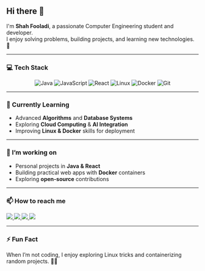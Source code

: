 ## Hi there 👋

I'm **Shah Fooladi**, a passionate Computer Engineering student and developer.  
I enjoy solving problems, building projects, and learning new technologies. 🚀

---

### 💻 Tech Stack

<div align="center">

<img src="https://img.shields.io/badge/Java-%23ED8B00.svg?style=for-the-badge&logo=openjdk&logoColor=white" alt="Java"/>
<img src="https://img.shields.io/badge/JavaScript-%23F7DF1E.svg?style=for-the-badge&logo=javascript&logoColor=black" alt="JavaScript"/>
<img src="https://img.shields.io/badge/React-%2320232a.svg?style=for-the-badge&logo=react&logoColor=%2361DAFB" alt="React"/>
<img src="https://img.shields.io/badge/Linux-FCC624?style=for-the-badge&logo=linux&logoColor=black" alt="Linux"/>
<img src="https://img.shields.io/badge/Docker-2496ED?style=for-the-badge&logo=docker&logoColor=white" alt="Docker"/>
<img src="https://img.shields.io/badge/Git-%23F05033.svg?style=for-the-badge&logo=git&logoColor=white" alt="Git"/>

</div>

---

### 🌱 Currently Learning
- Advanced **Algorithms** and **Database Systems**  
- Exploring **Cloud Computing** & **AI Integration**  
- Improving **Linux & Docker** skills for deployment  

---

### 🔭 I’m working on
- Personal projects in **Java & React**  
- Building practical web apps with **Docker** containers  
- Exploring **open-source** contributions  

---

### 📫 How to reach me

<div display="flex">
  <a href="https://www.linkedin.com/](https://www.linkedin.com/in/ezatullah-rasa/">
    <img src="https://img.shields.io/badge/linkedin-%230077B5.svg?style=for-the-badge&logo=linkedin&logoColor=white"/>
  </a>
 <a href="https://www.facebook.com/](https://www.facebook.com/ezatullahrasa113">
    <img src="https://img.shields.io/badge/facebook-%231877F2.svg?style=for-the-badge&logo=facebook&logoColor=white"/>
  </a>
  <a href="https://www.instagram.com/ezatullahrasa113/">
    <img src="https://img.shields.io/badge/instagram-%23E4405F.svg?style=for-the-badge&logo=instagram&logoColor=white"/>
  </a>
  <a href="ezatullahrasa113@gmail.com">
    <img src="https://img.shields.io/badge/Gmail-D14836?style=for-the-badge&logo=gmail&logoColor=white"/>
  </a>
</div>

---

### ⚡ Fun Fact
When I’m not coding, I enjoy exploring Linux tricks and containerizing random projects. 🐧🐳
